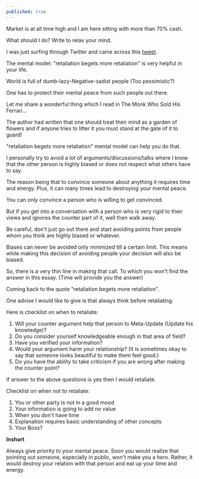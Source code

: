 ```yaml
---
published: true
---
```

Market is at all time high and I am here sitting with more than 70% cash.

What should I do? Write to relax your mind.

I was just surfing through Twitter and came across this [tweet](https://twitter.com/ShaneAParrish/status/1347919412142235649?ref_src=twsrc%5Etfw).

The mental model: "retaliation begets more retaliation" is very helpful in your life.

World is full of dumb-lazy-Negative-sadist people (Too pessimistic?)

One has to protect their mental peace from such people out there.

Let me share a wonderful thing which I read in The Monk Who Sold His Ferrari...

The author had written that one should treat their mind as a garden of flowers and if anyone tries to litter it you must stand at the gate of it to guard!

"retaliation begets more retaliation" mental model can help you do that.

I personally try to avoid a lot of arguments/discussions/talks where I know that the other person is highly biased or does not respect what others have to say.

The reason being that to convince someone about anything it requires time and energy. Plus, it can many times lead to destroying your mental peace.

You can only convince a person who is willing to get convinced.

But if you get into a conversation with a person who is very rigid to their views and ignores the counter part of it, well then walk away.

Be careful, don't just go out there and start avoiding points from people whom you think are highly biased or whatever.

Biases can never be avoided only minimized till a certain limit. This means while making this decision of avoiding people your decision will also be biased.

So, there is a very thin line in making that call. To which you won't find the answer in this essay. (Time will provide you the answer)

Coming back to the quote "retaliation begets more retaliation".

One advise I would like to give is that always think before retaliating.

Here is checklist on when to retaliate:

1. Will your counter argument help that person to Meta-Update (Update his knowledge)?
2. Do you consider yourself knowledgeable enough in that area of field?
3. Have you verified your information?
4. Would your argument harm your relationship? (It is sometimes okay to say that someone looks beautiful to make them feel good.)
5. Do you have the ability to take criticism if you are wrong after making the counter point?

If answer to the above questions is yes then I would retaliate.

Checklist on when not to retaliate:

1. You or other party is not in a good mood
2. Your information is going to add no value
3. When you don't have time
4. Explanation requires basic understanding of other concepts
5. Your Boss?

**Inshort**

Always give priority to your mental peace. Soon you would realize that pointing out someone, especially in public, won't make you a hero. Rather, it would destroy your relation with that person and eat up your time and energy.
